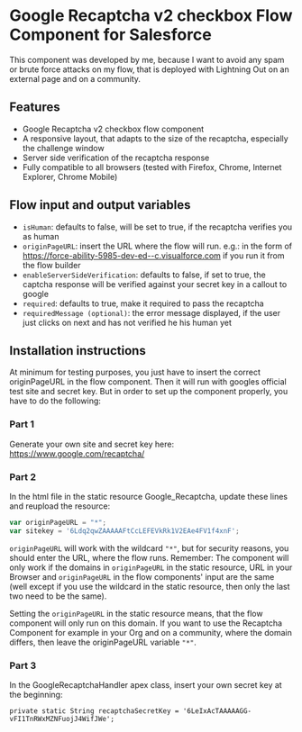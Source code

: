 # Google Recaptcha v2 checkbox Flow Component for Salesforce

This component was developed by me, because I want to avoid any spam or brute force attacks on my flow, that is deployed with Lightning Out on an external page and on a community.

## Features

- Google Recaptcha v2 checkbox flow component
- A responsive layout, that adapts to the size of the recaptcha, especially the challenge window
- Server side verification of the recaptcha response
- Fully compatible to all browsers (tested with Firefox, Chrome, Internet Explorer, Chrome Mobile)

## Flow input and output variables

- `isHuman`: defaults to false, will be set to true, if the recaptcha verifies you as human
- `originPageURL`: insert the URL where the flow will run. e.g.: in the form of https://force-ability-5985-dev-ed--c.visualforce.com if you run it from the flow builder
- `enableServerSideVerification`: defaults to false, if set to true, the captcha response will be verified against your secret key in a callout to google
- `required`: defaults to true, make it required to pass the recaptcha
- `requiredMessage (optional)`: the error message displayed, if the user just clicks on next and has not verified he his human yet

## Installation instructions

At minimum for testing purposes, you just have to insert the correct originPageURL in the flow component. Then it will run with googles official test site and secret key. But in order to set up the component properly, you have to do the following:

### Part 1
Generate your own site and secret key here: https://www.google.com/recaptcha/

### Part 2
In the html file in the static resource Google_Recaptcha, update these lines and reupload the resource:
```javascript
var originPageURL = "*";
var sitekey = '6Ldq2qwZAAAAAFtCcLEFEVkRk1V2EAe4FV1f4xnF';
```

`originPageURL` will work with the wildcard `"*"`, but for security reasons, you should enter the URL, where the flow runs. Remember: The component will only work if the domains in `originPageURL` in the static resource, URL in your Browser and `originPageURL` in the flow components' input are the same (well except if you use the wildcard in the static resource, then only the last two need to be the same).

Setting the `originPageURL` in the static resource means, that the flow component will only run on this domain. If you want to use the Recaptcha Component for example in your Org and on a community, where the domain differs, then leave the originPageURL variable `"*"`.

### Part 3
In the GoogleRecaptchaHandler apex class, insert your own secret key at the beginning:
```apex
private static String recaptchaSecretKey = '6LeIxAcTAAAAAGG-vFI1TnRWxMZNFuojJ4WifJWe';
```
